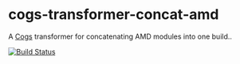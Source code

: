 # cogs-transformer-concat-amd

A [Cogs] transformer for concatenating AMD modules into one build..

[![Build Status]](http://travis-ci.org/caseywebdev/cogs-transformer-concat-amd)

[Cogs]: https://github.com/caseywebdev/cogs
[Build Status]: https://secure.travis-ci.org/caseywebdev/cogs-transformer-concat-amd.png
